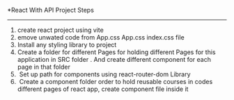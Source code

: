 *React With API Project Steps 
__________________________________________________________________________________________

1. create react project using vite 
2. emove unwated code from App.css App.css index.css file 
3. Install any styling library to project 
4. Create a folder for different Pages for holding different Pages for this application in SRC folder . And create different component for each page in that folder
5. ⁠ Set up path for components using react-router-dom Library 
6. ⁠ Create a component folder order to hold reusable courses in codes different pages of react app, create component file inside it


